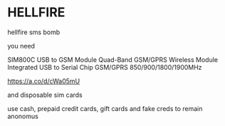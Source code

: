 # HELLFIRE
hellfire sms bomb

you need 

SIM800C USB to GSM Module Quad-Band GSM/GPRS Wireless Module Integrated USB to Serial Chip GSM/GPRS 850/900/1800/1900MHz 

https://a.co/d/cWa05mU

and disposable sim cards 

use cash, prepaid credit cards, gift cards and fake creds to remain anonomus

